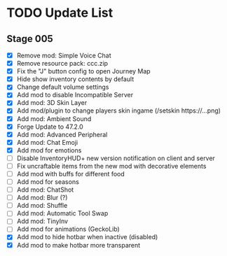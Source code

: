 # TODO Update List

## Stage 005

- [X] Remove mod: Simple Voice Chat
- [X] Remove resource pack: ccc.zip
- [X] Fix the "J" button config to open Journey Map
- [X] Hide show inventory contents by default
- [X] Change default volume settings
- [X] Add mod to disable Incompatible Server
- [X] Add mod: 3D Skin Layer
- [X] Add mod/plugin to change players skin ingame (/setskin https://...png)
- [X] Add mod: Ambient Sound
- [X] Forge Update to 47.2.0
- [X] Add mod: Advanced Peripheral
- [X] Add mod: Chat Emoji
- [X] Add mod for emotions
- [ ] Disable InventoryHUD+ new version notification on client and server
- [ ] Fix uncraftable items from the new mod with decorative elements
- [ ] Add mod with buffs for different food
- [ ] Add mod for seasons
- [ ] Add mod: ChatShot
- [ ] Add mod: Blur (?)
- [ ] Add mod: Shuffle
- [ ] Add mod: Automatic Tool Swap
- [ ] Add mod: TinyInv
- [ ] Add mod for animations (GeckoLib)
- [X] Add mod to hide hotbar when inactive (disabled)
- [X] Add mod to make hotbar more transparent
